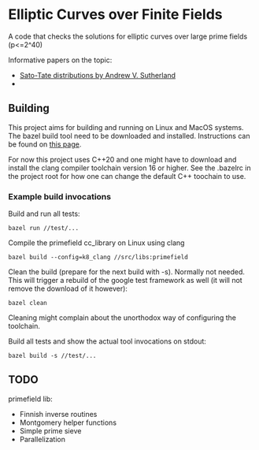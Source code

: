 # Elliptic Curves over Finite Fields

A code that checks the solutions for elliptic curves over large prime fields (p<=2^40)

Informative papers on the topic:
- [Sato-Tate distributions by Andrew V. Sutherland](https://math.mit.edu/~drew/conm14904.pdf)
- 


## Building

This project aims for building and running on Linux and MacOS systems. The bazel build tool need to be downloaded and installed. Instructions can be found on [this page](https://bazel.build/install).

For now this project uses C++20 and one might have to download and install the clang compiler toolchain version 16 or higher. See the .bazelrc in the project root for how one can change the default C++ toochain to use.

### Example build invocations

Build and run all tests:

    bazel run //test/...

Compile the primefield cc_library on Linux using clang
    
    bazel build --config=k8_clang //src/libs:primefield

Clean the build (prepare for the next build with -s). Normally not needed. This will trigger a rebuild of the google test framework as well (it will not remove the download of it however):

    bazel clean

Cleaning might complain about the unorthodox way of configuring the toolchain.

Build all tests and show the actual tool invocations on stdout:

    bazel build -s //test/...

## TODO

primefield lib:
- Finnish inverse routines
- Montgomery helper functions
- Simple prime sieve
- Parallelization
